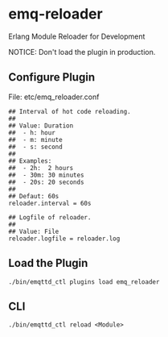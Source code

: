 
emq-reloader
============

Erlang Module Reloader for Development

NOTICE: Don't load the plugin in production.

Configure Plugin
----------------

File: etc/emq_reloader.conf

```
## Interval of hot code reloading.
##
## Value: Duration
##  - h: hour
##  - m: minute
##  - s: second
##
## Examples:
##  - 2h:  2 hours
##  - 30m: 30 minutes
##  - 20s: 20 seconds
##
## Defaut: 60s
reloader.interval = 60s

## Logfile of reloader.
##
## Value: File
reloader.logfile = reloader.log
```

Load the Plugin
---------------

```
./bin/emqttd_ctl plugins load emq_reloader
```

CLI
---

```
./bin/emqttd_ctl reload <Module>
```

